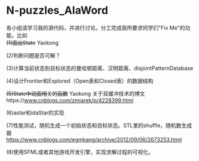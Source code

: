 # N-puzzles_AIaWord
各小组请学习我的源代码，并进行讨论。分工完成我所要求同学们"Fix Me"的功能。比如  
~~(1)画出State~~  Yaokong  

(2)判断问题是否可解？  

(3)计算当前状态到目标状态的曼哈顿距离、汉明距离、disjointPatternDatabase  

(4)设计Frontier和Explored（Open表和Closed表）的数据结构    

~~(5)State中动画相关的函数~~  Yaokong
关于双缓冲技术的博文https://www.cnblogs.com/zmjarek/p/4228399.html    

(6)astar和idaStar的实现  

(7)性能测试，随机生成一个初始状态和目标状态。STL里的shuffle，随机数生成器  
https://www.cnblogs.com/egmkang/archive/2012/09/06/2673253.html  

(8)使用SFML或者其他游戏开发引擎，实现求解过程的可视化。  

